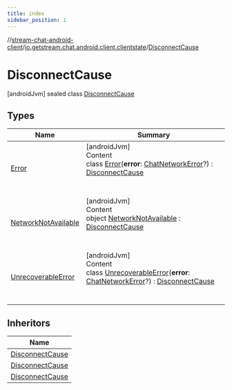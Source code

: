 ```yaml
---
title: index
sidebar_position: 1
---
```

//[stream-chat-android-client](../../../index.md)/[io.getstream.chat.android.client.clientstate](../index.md)/[DisconnectCause](index.md)



# DisconnectCause  
 [androidJvm] sealed class [DisconnectCause](index.md)   


## Types  
  
|  Name |  Summary | 
|---|---|
| <a name="io.getstream.chat.android.client.clientstate/DisconnectCause.Error///PointingToDeclaration/"></a>[Error](Error/index.md)| <a name="io.getstream.chat.android.client.clientstate/DisconnectCause.Error///PointingToDeclaration/"></a>[androidJvm]  <br/>Content  <br/>class [Error](Error/index.md)(**error**: [ChatNetworkError](../../io.getstream.chat.android.client.errors/ChatNetworkError/index.md)?) : [DisconnectCause](index.md)  <br/><br/><br/>|
| <a name="io.getstream.chat.android.client.clientstate/DisconnectCause.NetworkNotAvailable///PointingToDeclaration/"></a>[NetworkNotAvailable](NetworkNotAvailable/index.md)| <a name="io.getstream.chat.android.client.clientstate/DisconnectCause.NetworkNotAvailable///PointingToDeclaration/"></a>[androidJvm]  <br/>Content  <br/>object [NetworkNotAvailable](NetworkNotAvailable/index.md) : [DisconnectCause](index.md)  <br/><br/><br/>|
| <a name="io.getstream.chat.android.client.clientstate/DisconnectCause.UnrecoverableError///PointingToDeclaration/"></a>[UnrecoverableError](UnrecoverableError/index.md)| <a name="io.getstream.chat.android.client.clientstate/DisconnectCause.UnrecoverableError///PointingToDeclaration/"></a>[androidJvm]  <br/>Content  <br/>class [UnrecoverableError](UnrecoverableError/index.md)(**error**: [ChatNetworkError](../../io.getstream.chat.android.client.errors/ChatNetworkError/index.md)?) : [DisconnectCause](index.md)  <br/><br/><br/>|


## Inheritors  
  
|  Name | 
|---|
| <a name="io.getstream.chat.android.client.clientstate/DisconnectCause.NetworkNotAvailable///PointingToDeclaration/"></a>[DisconnectCause](NetworkNotAvailable/index.md)|
| <a name="io.getstream.chat.android.client.clientstate/DisconnectCause.Error///PointingToDeclaration/"></a>[DisconnectCause](Error/index.md)|
| <a name="io.getstream.chat.android.client.clientstate/DisconnectCause.UnrecoverableError///PointingToDeclaration/"></a>[DisconnectCause](UnrecoverableError/index.md)|

